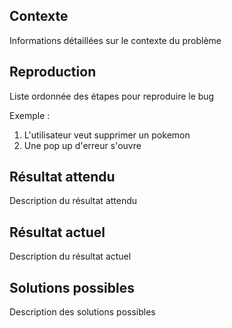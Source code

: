 ## Contexte

Informations détaillées sur le contexte du problème

## Reproduction

Liste ordonnée des étapes pour reproduire le bug

Exemple : 
1. L'utilisateur veut supprimer un pokemon
2. Une pop up d'erreur s'ouvre

## Résultat attendu

Description du résultat attendu

## Résultat actuel

Description du résultat actuel

## Solutions possibles

Description des solutions possibles
